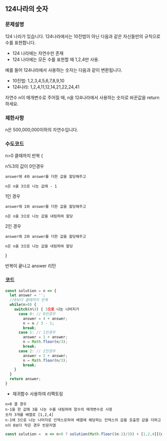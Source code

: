 ## 124나라의 숫자
### 문제설명
124 나라가 있습니다. 124나라에서는 10진법이 아닌 다음과 같은 자신들만의 규칙으로 수를 표현합니다.

- 124 나라에는 자연수만 존재
- 124 나라에는 모든 수를 표현할 때 1,2,4만 사용.

예를 들어 124나라에서 사용하는 숫자는 다음과 같이 변환됩니다.
- 10진법: 1,2,3,4,5,6,7,8,9,10
- 124나라: 1,2,4,11,12,14,21,22,24,41 

자연수 n이 매개변수로 주어질 때, n을 124나라에서 사용하는 숫자로 바꾼값을 return하세요.

### 제한사항
n은 500,000,000이하의 자연수입니다.

### 수도코드 
n>0 클때까지 반복 {

  n%3의 값이 0인경우 
  
    answer에 4와 answer를 더한 값을 할당해주고 
    
    n은 n을 3으로 나눈 값에 - 1 
    
  1인 경우 
  
    answer에 1와 answer를 더한 값을 할당해주고 
  
    n은 n을 3으로 나눈 값을 내림하여 할당 
    
  2인 경우 
  
    answer에 2와 answer를 더한 값을 할당해주고 
  
    n은 n을 3으로 나눈 값을 내림하여 할당 
    
}

반복이 끝나고 answer 리턴

### 코드 
```js 
const solution = n => { 
  let answer = ''; 
  //0보다 클때까지 반복
  while(n>0) { 
    switch(n%3) { 3으로 나눈 나머지가
      case 0: // 0인경우
        answer = 4 + answer;  
        n = n / 3 - 1; 
        break; 
      case 1: // 1인경우
        answer = 1 + answer; 
        n = Math.floor(n/3); 
        break; 
      case 2: // 2인경우
        answer = 2 + answer; 
        n = Math.floor(n/3); 
        break; 
    } 
  } 
  return answer; 
} 
```
- 재귀함수 사용하여 리팩토링
```
n>0 클 경우
n-1을 한 값에 3을 나눈 수를 내림하여 함수의 매개변수로 사용
숫자 3개를 배열로 [1,2,4]
n-1에 3으로 나눈 나머지로 인덱스로하여 배열에 해당하는 인덱스의 값을 호출한 값을 더하고
n이 0보다 작은 경우 빈문자열
```

```js
const solution =  n => n>0 ? solution(Math.floor((n-1)/3)) + [1,2,4][(n-1)%3] : '';
```
